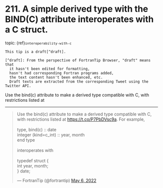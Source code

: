 # <span class='text-muted'>211.</span> A simple derived type with the BIND(C) attribute interoperates with a C struct.

<span style='font-size: small;' class='text-muted'>topic: {ref}`interoperability-with-c`</span>

```{note}
This tip is a draft[^draft].

[^draft]: From the perspective of FortranTip Browser, "draft" means that
  it hasn't been edited for formatting,
  hasn't had corresponding Fortran programs added,
  the text content hasn't been enhanced, etc.
  Draft texts are extracted from the corresponding Tweet using the Twitter API.
```

Use the bind(c) attribute to make a derived type compatible with C, with restrictions listed at


---

<blockquote class="twitter-tweet"><p lang="en" dir="ltr">Use the bind(c) attribute to make a derived type compatible with C, with restrictions listed at <a href="https://t.co/P7PbDVsc9a">https://t.co/P7PbDVsc9a</a>. For example,<br>   <br>type, bind(c) :: date<br>   integer (kind=c_int) :: year, month<br>end type<br><br>interoperates with<br><br>typedef struct {<br>   int year, month;<br>} date;</p>&mdash; FortranTip (@fortrantip) <a href="https://twitter.com/fortrantip/status/1522553330282778625?ref_src=twsrc%5Etfw">May 6, 2022</a></blockquote><script async src="https://platform.twitter.com/widgets.js" charset="utf-8"></script>